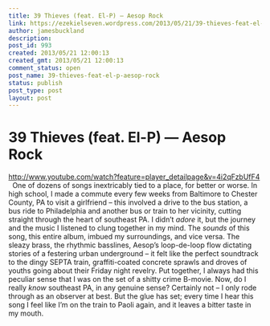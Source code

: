 ```yaml
---
title: 39 Thieves (feat. El-P) — Aesop Rock
link: https://ezekielseven.wordpress.com/2013/05/21/39-thieves-feat-el-p-aesop-rock/
author: jamesbuckland
description: 
post_id: 993
created: 2013/05/21 12:00:13
created_gmt: 2013/05/21 12:00:13
comment_status: open
post_name: 39-thieves-feat-el-p-aesop-rock
status: publish
post_type: post
layout: post
---
```


# 39 Thieves (feat. El-P) — Aesop Rock

http://www.youtube.com/watch?feature=player_detailpage&v=4i2qFzbUfF4   One of dozens of songs inextricably tied to a place, for better or worse. In high school, I made a commute every few weeks from Baltimore to Chester County, PA to visit a girlfriend – this involved a drive to the bus station, a bus ride to Philadelphia and another bus or train to her vicinity, cutting straight through the heart of southeast PA. I didn’t _adore_ it, but the journey and the music I listened to clung together in my mind. The _sounds_ of this song, this entire album, imbued my surroundings, and vice versa. The sleazy brass, the rhythmic basslines, Aesop’s loop-de-loop flow dictating stories of a festering urban underground – it felt like the perfect soundtrack to the dingy SEPTA train, graffiti-coated concrete sprawls and droves of youths going about their Friday night revelry. Put together, I always had this peculiar sense that I was on the set of a shitty crime B-movie. Now, do I really _know_ southeast PA, in any genuine sense? Certainly not – I only rode through as an observer at best. But the glue has set; every time I hear this song I feel like I’m on the train to Paoli again, and it leaves a bitter taste in my mouth.